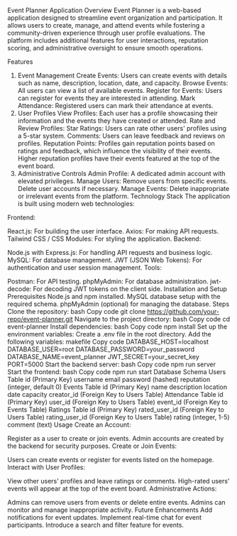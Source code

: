 Event Planner Application
Overview
Event Planner is a web-based application designed to streamline event organization and participation. It allows users to create, manage, and attend events while fostering a community-driven experience through user profile evaluations. The platform includes additional features for user interactions, reputation scoring, and administrative oversight to ensure smooth operations.

Features
1. Event Management
Create Events: Users can create events with details such as name, description, location, date, and capacity.
Browse Events: All users can view a list of available events.
Register for Events: Users can register for events they are interested in attending.
Mark Attendance: Registered users can mark their attendance at events.
2. User Profiles
View Profiles: Each user has a profile showcasing their information and the events they have created or attended.
Rate and Review Profiles:
Star Ratings: Users can rate other users' profiles using a 5-star system.
Comments: Users can leave feedback and reviews on profiles.
Reputation Points: Profiles gain reputation points based on ratings and feedback, which influence the visibility of their events. Higher reputation profiles have their events featured at the top of the event board.
3. Administrative Controls
Admin Profile: A dedicated admin account with elevated privileges.
Manage Users:
Remove users from specific events.
Delete user accounts if necessary.
Manage Events:
Delete inappropriate or irrelevant events from the platform.
Technology Stack
The application is built using modern web technologies:

Frontend:

React.js: For building the user interface.
Axios: For making API requests.
Tailwind CSS / CSS Modules: For styling the application.
Backend:

Node.js with Express.js: For handling API requests and business logic.
MySQL: For database management.
JWT (JSON Web Tokens): For authentication and user session management.
Tools:

Postman: For API testing.
phpMyAdmin: For database administration.
jwt-decode: For decoding JWT tokens on the client side.
Installation and Setup
Prerequisites
Node.js and npm installed.
MySQL database setup with the required schema.
phpMyAdmin (optional) for managing the database.
Steps
Clone the repository:
bash
Copy code
git clone https://github.com/your-repo/event-planner.git
Navigate to the project directory:
bash
Copy code
cd event-planner
Install dependencies:
bash
Copy code
npm install
Set up the environment variables:
Create a .env file in the root directory.
Add the following variables:
makefile
Copy code
DATABASE_HOST=localhost
DATABASE_USER=root
DATABASE_PASSWORD=your_password
DATABASE_NAME=event_planner
JWT_SECRET=your_secret_key
PORT=5000
Start the backend server:
bash
Copy code
npm run server
Start the frontend:
bash
Copy code
npm run start
Database Schema
Users Table
id (Primary Key)
username
email
password (hashed)
reputation (integer, default 0)
Events Table
id (Primary Key)
name
description
location
date
capacity
creator_id (Foreign Key to Users Table)
Attendance Table
id (Primary Key)
user_id (Foreign Key to Users Table)
event_id (Foreign Key to Events Table)
Ratings Table
id (Primary Key)
rated_user_id (Foreign Key to Users Table)
rating_user_id (Foreign Key to Users Table)
rating (integer, 1-5)
comment (text)
Usage
Create an Account:

Register as a user to create or join events.
Admin accounts are created by the backend for security purposes.
Create or Join Events:

Users can create events or register for events listed on the homepage.
Interact with User Profiles:

View other users' profiles and leave ratings or comments.
High-rated users' events will appear at the top of the event board.
Administrative Actions:

Admins can remove users from events or delete entire events.
Admins can monitor and manage inappropriate activity.
Future Enhancements
Add notifications for event updates.
Implement real-time chat for event participants.
Introduce a search and filter feature for events.
